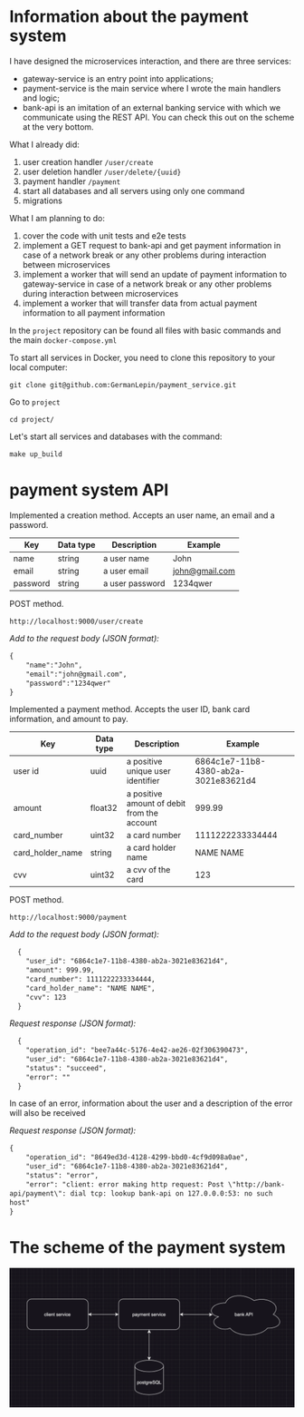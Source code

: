 # Information about the payment system

I have designed the microservices interaction, and there are three services:
- gateway-service is an entry point into applications;
- payment-service is the main service where I wrote the main handlers and logic;
- bank-api is an imitation of an external banking service with which we communicate using the REST API. You can check this out on the scheme at the very bottom.

What I already did:
1. user creation handler `/user/create`
2. user deletion handler `/user/delete/{uuid}`
3. payment handler `/payment` 
4. start all databases and all servers using only one command
5. migrations

What I am planning to do:
1. cover the code with unit tests and e2e tests
2. implement a GET request to bank-api and get payment information in case of a network break or any other problems during interaction between microservices
3. implement a worker that will send an update of payment information to gateway-service in case of a network break or any other problems during interaction between microservices
4. implement a worker that will transfer data from actual payment information to all payment information

In the `project` repository can be found all files with basic commands and the main `docker-compose.yml`

To start all services in Docker, you need to clone this repository to your local computer:
```
git clone git@github.com:GermanLepin/payment_service.git
```

Go to `project`
```
cd project/
```

Let's start all services and databases with the command:
```
make up_build
```

# payment system API

Implemented a creation method. Accepts an user name, an email and a password.

| Key              | Data type | Description     | Example
|------------------|-----------|-----------------|--------------------- |
| name             | string    | a user name     | John                 |
| email            | string    | a user email    | john@gmail.com       |
| password         | string    | a user password | 1234qwer             |

POST method.

    http://localhost:9000/user/create


*Add to the request body (JSON format):*
```
{
	"name":"John",
	"email":"john@gmail.com",
	"password":"1234qwer"
}
```


Implemented a payment method. Accepts the user ID, bank card information, and amount to pay. 

| Key              | Data type | Description                                     | Example
|------------------|-----------|-------------------------------------------------|----------- |
| user id          | uuid      | a positive unique user identifier               | 6864c1e7-11b8-4380-ab2a-3021e83621d4 |
| amount           | float32   | a positive amount of debit from the account     | 999.99     |
| card_number      | uint32    | a card number                                   | 1111222233334444   |
| card_holder_name | string    | a card holder name                              | NAME NAME  |
| cvv              | uint32    | a cvv of the card                               | 123        |

POST method.

    http://localhost:9000/payment

*Add to the request body (JSON format):*
```
  {
    "user_id": "6864c1e7-11b8-4380-ab2a-3021e83621d4",
	"amount": 999.99,
	"card_number": 1111222233334444,
	"card_holder_name": "NAME NAME",
	"cvv": 123
  }
```

*Request response (JSON format):*
```
  {
	"operation_id": "bee7a44c-5176-4e42-ae26-02f306390473",
	"user_id": "6864c1e7-11b8-4380-ab2a-3021e83621d4",
	"status": "succeed",
	"error": ""
  }
```

In case of an error, information about the user and a description of the error will also be received

*Request response (JSON format):*
```
{
	"operation_id": "8649ed3d-4128-4299-bbd0-4cf9d098a0ae",
	"user_id": "6864c1e7-11b8-4380-ab2a-3021e83621d4",
	"status": "error",
	"error": "client: error making http request: Post \"http://bank-api/payment\": dial tcp: lookup bank-api on 127.0.0.0:53: no such host"
}
```

# The scheme of the payment system
![The scheme of the payment system](image.png)
